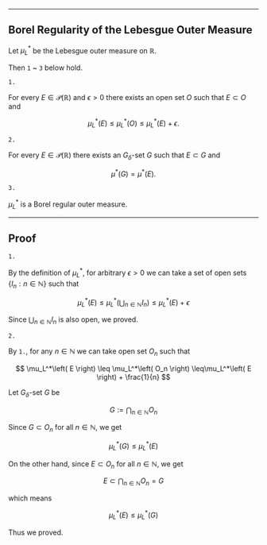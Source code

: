 
---
Borel Regularity of the Lebesgue Outer Measure
---

Let $\mu^*_L$ be the Lebesgue outer measure on $\mathbb{R}$.

Then `1` ~ `3` below hold.

`1.`

For every $E\in\mathcal{P}(\mathbb{R})$ and $\epsilon>0$ there exists an open set $O$ such that $E \subset O$ and

$$
\mu^*_L(E)
\leq 
\mu^*_L(O)
\leq
\mu^*_L(E) + \epsilon.
$$

`2.`

For every $E\in\mathcal{P}(\mathbb{R})$ there exists an $G_\delta$-set $G$ such that $E \subset G$ and

$$ 
\mu^*(G)=\mu^*(E).
$$


`3.`

$\mu^*_L$ is a Borel regular outer measure.


---
Proof
---

`1.`

By the definition of $\mu^*_L$, for arbitrary $\epsilon > 0$ we can take a set of open sets $\{I_n: n \in \mathbb{N}\}$ such that

$$
\mu_L^*\left( E \right)
\leq \mu_L^*\left( \bigcup_{n \in \mathbb{N}} I_n \right)
\leq\mu_L^*\left( E \right) + \epsilon
$$

Since $\bigcup_{n \in \mathbb{N}} I_n$ is also open, we proved.


`2.`

By `1.`, for any $n\in\mathbb{N}$ we can take open set $O_n$ such that

$$
\mu_L^*\left( E \right)
\leq \mu_L^*\left( O_n \right)
\leq\mu_L^*\left( E \right) + \frac{1}{n}
$$

Let $G_{\delta}$-set $G$ be

$$
G:=\bigcap_{n\in\mathbb{N}} O_n
$$

Since $G\subset O_n$ for all $n \in \mathbb{N}$, we get

$$
\mu^*_L(G) \leq \mu^*_L(E)
$$

On the other hand, since $E\subset O_n$ for all $n \in \mathbb{N}$, we get

$$
E\subset \bigcap_{n\in\mathbb{N}} O_n =G
$$

which means

$$
\mu^*_L(E) \leq \mu^*_L(G)
$$

Thus we proved.